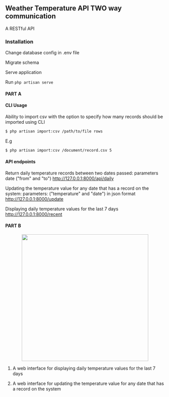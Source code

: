 
##  Weather Temperature API TWO way communication

A RESTful API

### Installation
Change database config in .env file

Migrate schema

Serve application

Run `php artisan serve`

#### PART A



#### CLI Usage

Ability to import csv with the option to specify how many records should be imported using CLI

```bash
$ php artisan import:csv /path/to/file rows
```
E.g
```bash
$ php artisan import:csv /document/record.csv 5
```

#### API endpoints

Return daily temperature records between two dates passed: parameters date ("from" and "to")
http://127.0.0.1:8000/api/daily

Updating the temperature value for any date that has a record on the system: parameters: ("temperature" and "date") in json format
http://127.0.0.1:8000/update

Displaying daily temperature values for the last 7 days
http://127.0.0.1:8000/recent

#### PART B

<p align="center"><img src="https://i.imgur.com/u3ermq1.png" width="400"></p>

1) A web interface for displaying daily temperature values for the last 7 days

2) A web interface for updating the temperature value for any date that has a
record on the system


